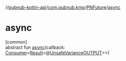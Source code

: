//[pubnub-kotlin-api](../../../index.md)/[com.pubnub.kmp](../index.md)/[PNFuture](index.md)/[async](async.md)

# async

[common]\
abstract fun [async](async.md)(callback: [Consumer](../../com.pubnub.api.v2.callbacks/-consumer/index.md)&lt;[Result](../../com.pubnub.api.v2.callbacks/-result/index.md)&lt;@[UnsafeVariance](https://kotlinlang.org/api/latest/jvm/stdlib/kotlin/-unsafe-variance/index.html)[OUTPUT](index.md)&gt;&gt;)
